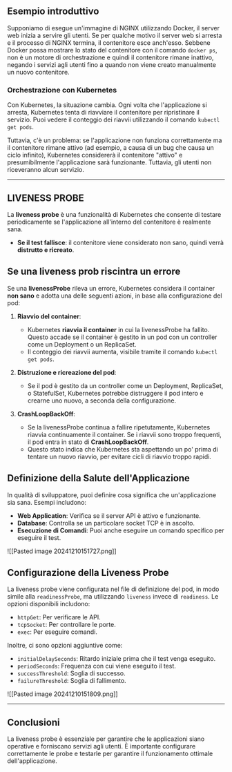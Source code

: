## Esempio introduttivo
Supponiamo di esegue un'immagine di NGINX utilizzando Docker, il server web inizia a servire gli utenti. Se per qualche motivo il server web si arresta e il processo di NGINX termina, il contenitore esce anch'esso. Sebbene Docker possa mostrare lo stato del contenitore con il comando `docker ps`, non è un motore di orchestrazione e quindi il contenitore rimane inattivo, negando i servizi agli utenti fino a quando non viene creato manualmente un nuovo contenitore.


### Orchestrazione con Kubernetes
Con Kubernetes, la situazione cambia. Ogni volta che l'applicazione si arresta, Kubernetes tenta di riavviare il contenitore per ripristinare il servizio. Puoi vedere il conteggio dei riavvii utilizzando il comando `kubectl get pods`. 

Tuttavia, c'è un problema: se l'applicazione non funziona correttamente ma il contenitore rimane attivo (ad esempio, a causa di un bug che causa un ciclo infinito), Kubernetes considererà il contenitore "attivo" e presumibilmente l'applicazione sarà funzionante. Tuttavia, gli utenti non riceveranno alcun servizio.



***
## LIVENESS PROBE
La **liveness probe** è una funzionalità di Kubernetes che consente di testare periodicamente se l'applicazione all'interno del contenitore è realmente sana. 

- **Se il test fallisce**:  il contenitore viene considerato non sano, quindi verrà **distrutto e ricreato**.



## Se una liveness prob riscintra un errore
Se una **livenessProbe** rileva un errore, Kubernetes considera il container **non sano** e adotta una delle seguenti azioni, in base alla configurazione del pod:

1. **Riavvio del container**:
    
    - Kubernetes **riavvia il container** in cui la livenessProbe ha fallito. Questo accade se il container è gestito in un pod con un controller come un Deployment o un ReplicaSet.
    - Il conteggio dei riavvii aumenta, visibile tramite il comando `kubectl get pods`.
2. **Distruzione e ricreazione del pod**:
    
    - Se il pod è gestito da un controller come un Deployment, ReplicaSet, o StatefulSet, Kubernetes potrebbe distruggere il pod intero e crearne uno nuovo, a seconda della configurazione.
3. **CrashLoopBackOff**:
    
    - Se la livenessProbe continua a fallire ripetutamente, Kubernetes riavvia continuamente il container. Se i riavvii sono troppo frequenti, il pod entra in stato di **CrashLoopBackOff**.
    - Questo stato indica che Kubernetes sta aspettando un po' prima di tentare un nuovo riavvio, per evitare cicli di riavvio troppo rapidi.



## Definizione della Salute dell'Applicazione

In qualità di sviluppatore, puoi definire cosa significa che un'applicazione sia sana. Esempi includono:

- **Web Application**: Verifica se il server API è attivo e funzionante.
- **Database**: Controlla se un particolare socket TCP è in ascolto.
- **Esecuzione di Comandi**: Puoi anche eseguire un comando specifico per eseguire il test.

![[Pasted image 20241210151727.png]]


## Configurazione della Liveness Probe

La liveness probe viene configurata nel file di definizione del pod, in modo simile alla `readinessProbe`, ma utilizzando `liveness` invece di `readiness`. Le opzioni disponibili includono:

- `httpGet`: Per verificare le API.
- `tcpSocket`: Per controllare le porte.
- `exec`: Per eseguire comandi.

Inoltre, ci sono opzioni aggiuntive come:

- `initialDelaySeconds`: Ritardo iniziale prima che il test venga eseguito.
- `periodSeconds`: Frequenza con cui viene eseguito il test.
- `successThreshold`: Soglia di successo.
- `failureThreshold`: Soglia di fallimento.


![[Pasted image 20241210151809.png]]




***
## Conclusioni
La liveness probe è essenziale per garantire che le applicazioni siano operative e forniscano servizi agli utenti. È importante configurare correttamente le probe e testarle per garantire il funzionamento ottimale dell'applicazione.